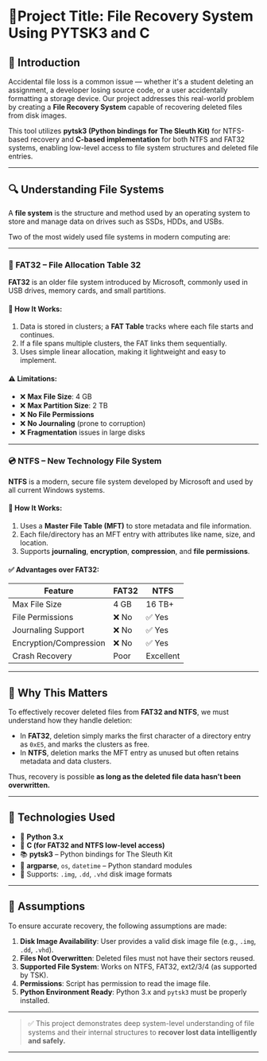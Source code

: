 # 🔰Project Title: File Recovery System Using PYTSK3 and C

## 👋 Introduction

Accidental file loss is a common issue — whether it's a student deleting an assignment, a developer losing source code, or a user accidentally formatting a storage device. Our project addresses this real-world problem by creating a **File Recovery System** capable of recovering deleted files from disk images.

This tool utilizes **pytsk3 (Python bindings for The Sleuth Kit)** for NTFS-based recovery and **C-based implementation** for both NTFS and FAT32 systems, enabling low-level access to file system structures and deleted file entries.

---

## 🔍 Understanding File Systems

A **file system** is the structure and method used by an operating system to store and manage data on drives such as SSDs, HDDs, and USBs.

Two of the most widely used file systems in modern computing are:

---

### 📁 FAT32 – File Allocation Table 32

**FAT32** is an older file system introduced by Microsoft, commonly used in USB drives, memory cards, and small partitions.

#### 🧠 How It Works:
1. Data is stored in clusters; a **FAT Table** tracks where each file starts and continues.
2. If a file spans multiple clusters, the FAT links them sequentially.
3. Uses simple linear allocation, making it lightweight and easy to implement.

#### ⚠️ Limitations:
- ❌ **Max File Size**: 4 GB
- ❌ **Max Partition Size**: 2 TB
- ❌ **No File Permissions**
- ❌ **No Journaling** (prone to corruption)
- ❌ **Fragmentation** issues in large disks

---

### 💿 NTFS – New Technology File System

**NTFS** is a modern, secure file system developed by Microsoft and used by all current Windows systems.

#### 🧠 How It Works:
1. Uses a **Master File Table (MFT)** to store metadata and file information.
2. Each file/directory has an MFT entry with attributes like name, size, and location.
3. Supports **journaling**, **encryption**, **compression**, and **file permissions**.

#### ✅ Advantages over FAT32:
| Feature               | FAT32        | NTFS              |
|----------------------|--------------|-------------------|
| Max File Size        | 4 GB         | 16 TB+            |
| File Permissions     | ❌ No        | ✅ Yes            |
| Journaling Support   | ❌ No        | ✅ Yes            |
| Encryption/Compression | ❌ No     | ✅ Yes            |
| Crash Recovery       | Poor         | Excellent         |

---

## 🔧 Why This Matters

To effectively recover deleted files from **FAT32 and NTFS**, we must understand how they handle deletion:

- In **FAT32**, deletion simply marks the first character of a directory entry as `0xE5`, and marks the clusters as free.
- In **NTFS**, deletion marks the MFT entry as unused but often retains metadata and data clusters.

Thus, recovery is possible **as long as the deleted file data hasn’t been overwritten.**

---

## 🧠 Technologies Used

- 🐍 **Python 3.x**
- 🔧 **C (for FAT32 and NTFS low-level access)**
- 📚 **pytsk3** – Python bindings for The Sleuth Kit
- 🧰 **argparse**, `os`, `datetime` – Python standard modules
- 💾 Supports: `.img`, `.dd`, `.vhd` disk image formats

---

## 📌 Assumptions

To ensure accurate recovery, the following assumptions are made:

1. **Disk Image Availability**: User provides a valid disk image file (e.g., `.img`, `.dd`, `.vhd`).
2. **Files Not Overwritten**: Deleted files must not have their sectors reused.
3. **Supported File System**: Works on NTFS, FAT32, ext2/3/4 (as supported by TSK).
4. **Permissions**: Script has permission to read the image file.
5. **Python Environment Ready**: Python 3.x and `pytsk3` must be properly installed.

---

> ✅ This project demonstrates deep system-level understanding of file systems and their internal structures to **recover lost data intelligently and safely.**

---

